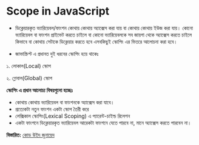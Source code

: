 
# Scope in JavaScript

- ডিক্লেয়ারকৃত ভ্যারিয়েবল/ফাংশন কোথায় কোথায় অ্যাক্সেস করা যায় বা কোথায় কোথায় ইউজ করা যায়। কোনো ভ্যারিয়েবল বা ফাংশন প্রাইভেট করতে চাইলে বা কোনো ভ্যারিয়েবলকে সব জায়গা থেকে অ্যাক্সেস করতে চাইলে কিভাবে বা কোথায় সেটাকে ডিক্লেয়ার করতে হবে এসবকিছুই স্কোপিং এর ভিতরে আলোচনা করা হবে।

- জাভাস্ক্রিপ্ট এ প্রধানত দুই ধরনের স্কোপিং হয়ে থাকেঃ

১. লোকাল(Local) স্কোপ

২. গ্লোবাল(Global) স্কোপ

**স্কোপিং এ প্রধান আলোচ্য বিষয়গুলো হচ্ছেঃ**

- কোথায় কোথায় ভ্যারিয়েবল বা ফাংশনকে অ্যাক্সেস করা যাবে।
- প্রত্যেকটা নতুন ফাংশন একটা স্কোপ তৈরী করে
- লেক্সিকাল স্কোপিং(Lexical Scoping) এ প্যারেন্ট-চাইল্ড রিলেশন
- একটা ফাংশনে ডিক্লেয়ারকৃত ভ্যারিয়েবল আরেকটা ফাংশনে যেতে পারবে না, মানে অ্যাক্সেস করতে পারবেন না।

**বিস্তারিত:** [কোড উইদ জুনায়েদ](https://with.zonayed.me/post/js-scope-introduction)
